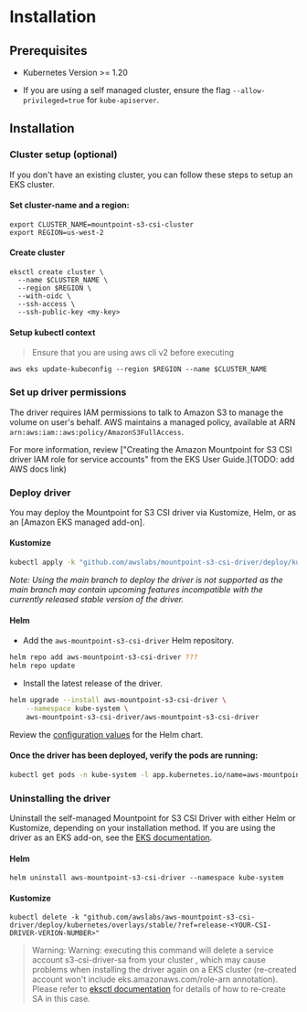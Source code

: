 # Installation

## Prerequisites

* Kubernetes Version >= 1.20 

* If you are using a self managed cluster, ensure the flag `--allow-privileged=true` for `kube-apiserver`.

## Installation

### Cluster setup (optional)
If you don't have an existing cluster, you can follow these steps to setup an EKS cluster.

#### Set cluster-name and a region:
```
export CLUSTER_NAME=mountpoint-s3-csi-cluster
export REGION=us-west-2
```

#### Create cluster

```
eksctl create cluster \
  --name $CLUSTER_NAME \
  --region $REGION \
  --with-oidc \
  --ssh-access \
  --ssh-public-key <my-key>
```

#### Setup kubectl context

> Ensure that you are using aws cli v2 before executing

```
aws eks update-kubeconfig --region $REGION --name $CLUSTER_NAME
```

### Set up driver permissions
The driver requires IAM permissions to talk to Amazon S3 to manage the volume on user's behalf. AWS maintains a managed policy, available at ARN `arn:aws:iam::aws:policy/AmazonS3FullAccess`. 

For more information, review ["Creating the Amazon Mountpoint for S3 CSI driver IAM role for service accounts" from the EKS User Guide.](TODO: add AWS docs link)

### Deploy driver
You may deploy the Mountpoint for S3 CSI driver via Kustomize, Helm, or as an [Amazon EKS managed add-on].

#### Kustomize
```sh
kubectl apply -k "github.com/awslabs/mountpoint-s3-csi-driver/deploy/kubernetes/overlays/stable/?ref=release-0.1.0"
```
*Note: Using the main branch to deploy the driver is not supported as the main branch may contain upcoming features incompatible with the currently released stable version of the driver.*

#### Helm
- Add the `aws-mountpoint-s3-csi-driver` Helm repository.
```sh
helm repo add aws-mountpoint-s3-csi-driver ???
helm repo update
```

- Install the latest release of the driver.
```sh
helm upgrade --install aws-mountpoint-s3-csi-driver \
    --namespace kube-system \
    aws-mountpoint-s3-csi-driver/aws-mountpoint-s3-csi-driver
```

Review the [configuration values](https://github.com/awslabs/mountpoint-s3-csi-driver/blob/main/charts/aws-mountpoint-s3-csi-driver/values.yaml) for the Helm chart.

#### Once the driver has been deployed, verify the pods are running:
```sh
kubectl get pods -n kube-system -l app.kubernetes.io/name=aws-mountpoint-s3-csi-driver
```

### Uninstalling the driver

Uninstall the self-managed Mountpoint for S3 CSI Driver with either Helm or Kustomize, depending on your installation method. If you are using the driver as an EKS add-on, see the [EKS documentation](https://docs.aws.amazon.com/eks/latest/userguide/managing-add-ons.html).

#### Helm

```
helm uninstall aws-mountpoint-s3-csi-driver --namespace kube-system
```

#### Kustomize

```
kubectl delete -k "github.com/awslabs/aws-mountpoint-s3-csi-driver/deploy/kubernetes/overlays/stable/?ref=release-<YOUR-CSI-DRIVER-VERION-NUMBER>"
```

> Warning: Warning: executing this command will delete a service account s3-csi-driver-sa from your cluster , which may cause problems when installing the driver again on a EKS cluster (re-created account won't include eks.amazonaws.com/role-arn annotation). Please refer to [eksctl documentation](https://eksctl.io/usage/iamserviceaccounts/) for details of how to re-create SA in this case.